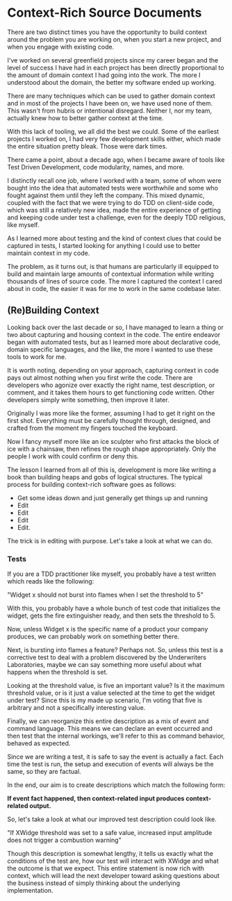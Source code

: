 # Context-Rich Source Documents #

There are two distinct times you have the opportunity to build context around the problem you are working on, when you start a new project, and when you engage with existing code.

I've worked on several greenfield projects since my career began and the level of success I have had in each project has been directly proportional to the amount of domain context I had going into the work.  The more I understood about the domain, the better my software ended up working.

There are many techniques which can be used to gather domain context and in most of the projects I have been on, we have used none of them. This wasn't from hubris or intentional disregard. Neither I, nor my team, actually knew how to better gather context at the time.

With this lack of tooling, we all did the best we could. Some of the earliest projects I worked on, I had very few development skills either, which made the entire situation pretty bleak.  Those were dark times.

There came a point, about a decade ago, when I became aware of tools like Test Driven Development, code modularity, names, and more.

I distinctly recall one job, where I worked with a team, some of whom were bought into the idea that automated tests were worthwhile and some who fought against them until they left the company. This mixed dynamic, coupled with the fact that we were trying to do TDD on client-side code, which was still a relatively new idea, made the entire experience of getting and keeping code under test a challenge, even for the deeply TDD religious, like myself.

As I learned more about testing and the kind of context clues that could be captured in tests, I started looking for anything I could use to better maintain context in my code.

The problem, as it turns out, is that humans are particularly ill equipped to build and maintain large amounts of contextual information while writing thousands of lines of source code. The more I captured the context I cared about in code, the easier it was for me to work in the same codebase later.

## (Re)Building Context ##

Looking back over the last decade or so, I have managed to learn a thing or two about capturing and housing context in the code. The entire endeavor began with automated tests, but as I learned more about declarative code, domain specific languages, and the like, the more I wanted to use these tools to work for me.

It is worth noting, depending on your approach, capturing context in code pays out almost nothing when you first write the code. There are developers who agonize over exactly the right name, test description, or comment, and it takes them hours to get functioning code written. Other developers simply write something, then improve it later.

Originally I was more like the former, assuming I had to get it right on the first shot. Everything must be carefully thought through, designed, and crafted from the moment my fingers touched the keyboard.

Now I fancy myself more like an ice sculpter who first attacks the block of ice with a chainsaw, then refines the rough shape appropriately. Only the people I work with could confirm or deny this.

The lesson I learned from all of this is, development is more like writing a book than building heaps and gobs of logical structures. The typical process for building context-rich software goes as follows:

- Get some ideas down and just generally get things up and running
- Edit
- Edit
- Edit
- Edit.

The trick is in editing with purpose. Let's take a look at what we can do.

### Tests ###

If you are a TDD practitioner like myself, you probably have a test written which reads like the following:

"Widget x should not burst into flames when I set the threshold to 5"

With this, you probably have a whole bunch of test code that initializes the widget, gets the fire extinguisher ready, and then sets the threshold to 5.

Now, unless Widget x is the specific name of a product your company produces, we can probably work on something better there.

Next, is bursting into flames a feature? Perhaps not. So, unless this test is a corrective test to deal with a problem discovered by the Underwriters Laboratories, maybe we can say something more useful about what happens when the threshold is set.

Looking at the threshold value, is five an important value? Is it the maximum threshold value, or is it just a value selected at the time to get the widget under test? Since this is my made up scenario, I'm voting that five is arbitrary and not a specifically interesting value.

Finally, we can reorganize this entire description as a mix of event and command language. This means we can declare an event occurred and then test that the internal workings, we'll refer to this as command behavior, behaved as expected.

Since we are writing a test, it is safe to say the event is actually a fact.  Each time the test is run, the setup and execution of events will always be the same, so they are factual.

In the end, our aim is to create descriptions which match the following form:

**If event fact happened, then context-related input produces context-related output.**

So, let's take a look at what our improved test description could look like.

"If XWidge threshold was set to a safe value, increased input amplitude does not trigger a combustion warning"

Though this description is somewhat lengthy, it tells us exactly what the conditions of the test are, how our test will interact with XWidge and what the outcome is that we expect. This entire statement is now rich with context, which will lead the next developer toward asking questions about the business instead of simply thinking about the underlying implementation.